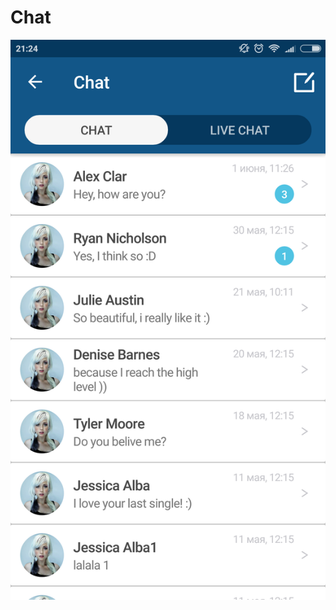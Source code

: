 # Chat

![alt text](https://github.com/aranadan/Chat/blob/master/Screenshot_2017-12-24-21-24-48-660_com.example.andrey.chat.png)
